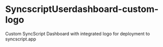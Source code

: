 # SyncscriptUserdashboard-custom-logo
Custom SyncScript Dashboard with integrated logo for deployment to syncscript.app
